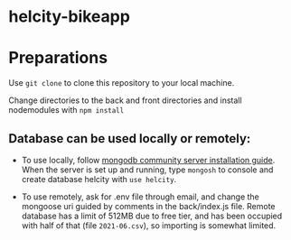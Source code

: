 # helcity-bikeapp

# Preparations

Use ```git clone``` to clone this repository to your local machine.

Change directories to the back and front directories and install nodemodules with ```npm install```

## Database can be used locally or remotely:

- To use locally, follow [mongodb community server installation guide](https://www.mongodb.com/docs/manual/administration/install-community/). When the server is set up and running, type ```mongosh``` to console and create database helcity with ```use helcity```.

- To use remotely, ask for .env file through email, and change the mongoose uri guided by comments in the back/index.js file. Remote database has a limit of 512MB due to free tier, and has been occupied with half of that (file ```2021-06.csv```), so importing is somewhat limited.
